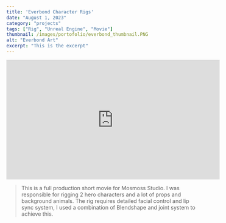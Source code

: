 ```yaml
--- 
title: 'Everbond Character Rigs'
date: "August 1, 2023"
category: "projects"
tags: ["Rig", "Unreal Engine", "Movie"]
thumbnail: /images/portofolio/everbond_thumbnail.PNG
alt: "Everbond Art"
excerpt: "This is the excerpt"
---
```


<iframe width="560" height="315" src="https://www.youtube.com/embed/HrYZbxO3Jso?si=smEa4XwKl4B45qyj&amp;controls=0&amp;clip=UgkxrvUdgfmXZgCwjD5qcA-MMoHztiTXU7FG&amp;clipt=EIeABBiFwQY" title="YouTube video player" frameborder="0" allow="accelerometer; autoplay; clipboard-write; encrypted-media; gyroscope; picture-in-picture; web-share" referrerPolicy="strict-origin-when-cross-origin" allowfullscreen></iframe>

> This is a full production short movie for Mosmoss Studio. I was responsible for rigging 2 hero characters and a lot of props and background animals. The rig requires detailed facial control and lip sync system, I used a combination of Blendshape and joint system to achieve this.